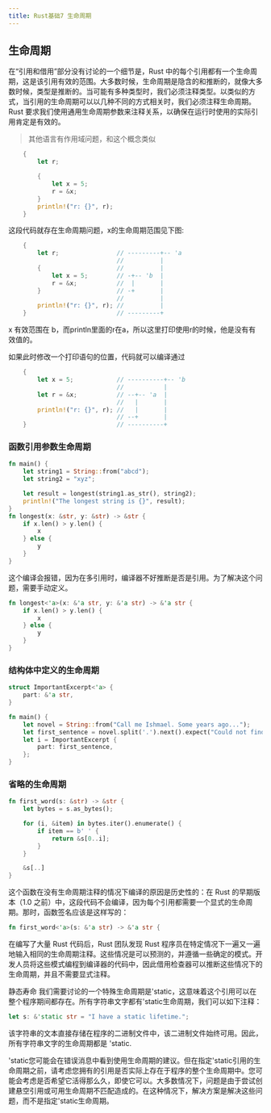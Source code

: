 ```yaml
---
title: Rust基础7 生命周期
---
```


## 生命周期

在“引用和借用”部分没有讨论的一个细节是，Rust  中的每个引用都有一个生命周期，这是该引用有效的范围。大多数时候，生命周期是隐含的和推断的，就像大多数时候，类型是推断的。当可能有多种类型时，我们必须注释类型。以类似的方式，当引用的生命周期可以以几种不同的方式相关时，我们必须注释生命周期。Rust 要求我们使用通用生命周期参数来注释关系，以确保在运行时使用的实际引用肯定是有效的。

> 其他语言有作用域问题，和这个概念类似



```rust
    {
        let r;

        {
            let x = 5;
            r = &x;
        }
        println!("r: {}", r);
    }
```

这段代码就存在生命周期问题，x的生命周期范围见下图:

```rust
    {
        let r;                // ---------+-- 'a
                              //          |
        {                     //          |
            let x = 5;        // -+-- 'b  |
            r = &x;           //  |       |
        }                     // -+       |
                              //          |
        println!("r: {}", r); //          |
    }                         // ---------+
```

x 有效范围在 b，而println里面的r在a，所以这里打印使用r的时候，他是没有有效值的。



如果此时修改一个打印语句的位置，代码就可以编译通过

```rust
    {
        let x = 5;            // ----------+-- 'b
                              //           |
        let r = &x;           // --+-- 'a  |
                              //   |       |
        println!("r: {}", r); //   |       |
                              // --+       |
    }                         // ----------+
```



### 函数引用参数生命周期



```rust
fn main() {
    let string1 = String::from("abcd");
    let string2 = "xyz";

    let result = longest(string1.as_str(), string2);
    println!("The longest string is {}", result);
}
fn longest(x: &str, y: &str) -> &str {
    if x.len() > y.len() {
        x
    } else {
        y
    }
}
```

这个编译会报错，因为在多引用时，编译器不好推断是否是引用。为了解决这个问题，需要手动定义。

```rust
fn longest<'a>(x: &'a str, y: &'a str) -> &'a str {
    if x.len() > y.len() {
        x
    } else {
        y
    }
}
```



### 结构体中定义的生命周期

```rust
struct ImportantExcerpt<'a> {
    part: &'a str,
}

fn main() {
    let novel = String::from("Call me Ishmael. Some years ago...");
    let first_sentence = novel.split('.').next().expect("Could not find a '.'");
    let i = ImportantExcerpt {
        part: first_sentence,
    };
}
```





### 省略的生命周期

```rust
fn first_word(s: &str) -> &str {
    let bytes = s.as_bytes();

    for (i, &item) in bytes.iter().enumerate() {
        if item == b' ' {
            return &s[0..i];
        }
    }

    &s[..]
}
```

这个函数在没有生命周期注释的情况下编译的原因是历史性的：在 Rust 的早期版本（1.0 之前）中，这段代码不会编译，因为每个引用都需要一个显式的生命周期。那时，函数签名应该是这样写的：





```rust
fn first_word<'a>(s: &'a str) -> &'a str {
```

在编写了大量 Rust 代码后，Rust 团队发现 Rust  程序员在特定情况下一遍又一遍地输入相同的生命周期注释。这些情况是可以预测的，并遵循一些确定的模式。开发人员将这些模式编程到编译器的代码中，因此借用检查器可以推断这些情况下的生命周期，并且不需要显式注释。



静态寿命 我们需要讨论的一个特殊生命周期是'static，这意味着这个引用可以在整个程序期间都存在。所有字符串文字都有'static生命周期，我们可以如下注释：



```rust
let s: &'static str = "I have a static lifetime.";
```

该字符串的文本直接存储在程序的二进制文件中，该二进制文件始终可用。因此，所有字符串文字的生命周期都是 'static.



'static您可能会在错误消息中看到使用生命周期的建议。但在指定'static引用的生命周期之前，请考虑您拥有的引用是否实际上存在于程序的整个生命周期中。您可能会考虑是否希望它活得那么久，即使它可以。大多数情况下，问题是由于尝试创建悬空引用或可用生命周期不匹配造成的。在这种情况下，解决方案是解决这些问题，而不是指定'static生命周期。